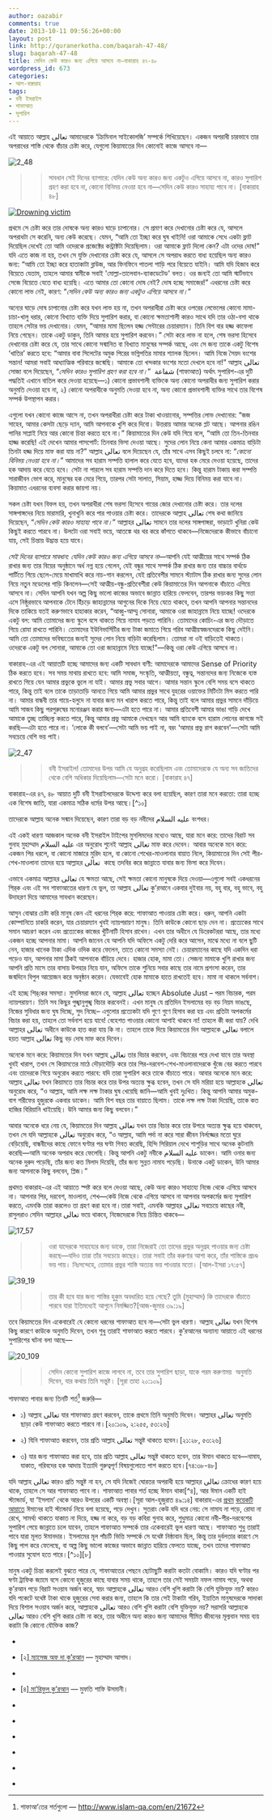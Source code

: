 ```yaml
---
author: oazabir
comments: true
date: 2013-10-11 09:56:26+00:00
layout: post
link: http://quranerkotha.com/baqarah-47-48/
slug: baqarah-47-48
title: সেদিন কেউ কারও জন্য এগিয়ে আসবে না—বাকারাহ ৪৭-৪৮
wordpress_id: 673
categories:
- আল-বাক্বারাহ
tags:
- বনী ইসরাইল
- শাফাআত
- সুপারিশ
---
```


এই আয়াতে আল্লাহ تعالى আমাদেরকে ‘ক্রিমিনাল সাইকোলজি’ সম্পর্কে শিখিয়েছেন। একজন অপরাধী চারভাবে তার অপরাধের শাস্তি থেকে বাঁচার চেষ্টা করে, যেগুলো কিয়ামাতের দিন কোনোই কাজে আসবে না—




![2_48](http://quranerkotha.com/wp-content/uploads/2013/10/2_48.png)





<blockquote>

> 
> সাবধান সেই দিনের ব্যাপারে: যেদিন কেউ অন্য কারও জন্য একটুও এগিয়ে আসবে না, কারও সুপারিশ গ্রহণ করা হবে না, কোনো বিনিময় নেওয়া হবে না—সেদিন কেউ কারও সাহায্য পাবে না। [বাকারাহ ৪৮]
> 
> 
</blockquote>


[![Drowning victim](http://quranerkotha.com/wp-content/uploads/2013/10/Drowning-victim.jpg)](http://quranerkotha.com/wp-content/uploads/2013/10/Drowning-victim.jpg)

প্রথমে সে চেষ্টা করে তার দোষকে অন্য কারও ঘাড়ে চাপানোর। সে প্রমাণ করে দেখানোর চেষ্টা করে যে, আসলে অপরাধটা সে করেনি, অন্য কেউ করেছে। যেমন, “আমি তো ইচ্ছা করে ঘুষ খাইনি! ওরা আমাকে সেধে একটা ফ্লাট দিয়েছিল দেখেই তো আমি ওদেরকে প্রজেক্টের কন্ট্রাক্টটা দিয়েছিলাম। ওরা আমাকে ফ্লাট দিলো কেন? এটা ওদের দোষ!” যদি এতে কাজ না হয়, তখন সে যুক্তি দেখানোর চেষ্টা করে যে, আসলে সে অপরাধ করতে বাধ্য হয়েছিল অন্য কারও জন্য: “আমি তো ইচ্ছা করে হাতাকাটা ব্লাউজ, আর ফিনফিনে পাতলা শাড়ি পরে বিয়েতে যাইনি। আমি যদি হিজাব করে বিয়েতে যেতাম, তাহলে আমার স্বামীকে সবাই 'মোল্লা-তালেবান-ব্যাকডেটেড' বলত। ওর জন্যই তো আমি স্মার্টভাবে সেজে বিয়েতে যেতে বাধ্য হয়েছি। এতে আমার তো কোনো দোষ নেই? দোষ হচ্ছে সমাজের!” এধরনের চেষ্টা করে কোনো লাভ নেই, কারণ: “_সেদিন কেউ অন্য কারও জন্য একটুও এগিয়ে আসবে না।_”<!-- more -->

অন্যের ঘাড়ে দোষ চাপানোর চেষ্টা করে যখন লাভ হয় না, তখন অপরাধীরা চেষ্টা করে ওপরের লেভেলের কোনো মামা-চাচা-খালু ধরার, কোনো বিখ্যাত ব্যক্তি দিয়ে সুপারিশ করার, বা কোনো ক্ষমতাশালী কারও সাথে যদি তার ওঠা-বসা থাকে তাহলে সেটার ভয় দেখানোর। যেমন, “আমার মামা ছিলেন হজ্জ সেন্টারের চেয়ারম্যান। তিনি বিশ বার হজ্জ কাফেলা নিয়ে গেছেন। তাকে একটু ডাকুন, তিনি আমার হয়ে সুপারিশ করবেন।” সেটা করে লাভ না হলে, শেষ ভরসা হিসেবে দেখানোর চেষ্টা করে যে, তার সাথে কোনো সন্মানিত বা বিখ্যাত মানুষের সম্পর্ক আছে, এবং সে জন্য তাকে একটু বিশেষ ‘খাতির’ করতে হবে: “আমার বাবা সিলেটের অমুক পিরের ভগ্নিপতির মামার শ্যালক ছিলেন। আমি নিজে সৈয়দ বংশের সন্তান! আমরা সবাই আধ্যাত্মিক পরিবারে জন্মেছি। আমাকে তো খন্দকার বংশের মতো দেখলে হবে না!” আল্লাহ تعالى সোজা বলে দিয়েছেন, “_সেদিন কারও সুপারিশ গ্রহণ করা হবে না।_”  شفاعة (শাফাআত) অর্থাৎ সুপারিশ-এর দুটি পদ্ধতিই এখানে বাতিল করে দেওয়া হয়েছে—১) কোনো প্রভাবশালী ব্যক্তিকে অন্য কোনো অপরাধীর জন্য সুপারিশ করার অনুমতি দেওয়া হবে না, ২) কোনো অপরাধীকে অনুমতি দেওয়া হবে না, অন্য কোনো প্রভাবশালী ব্যক্তির সাথে তার বিশেষ সম্পর্ক উপস্থাপন করার।

এগুলো যখন কোনো কাজে আসে না, তখন অপরাধীরা চেষ্টা করে টাকা খাওয়ানোর, সম্পত্তির লোভ দেখানোর: “জজ সাহেব, আমার কেসটা ছেড়ে দ্যান, আমি আপনাকে খুশি করে দিবো। উত্তরায় আমার অনেক প্লট আছে। আপনার রঙিন পানির সাপ্লাই নিয়ে আর কোনো চিন্তা করতে হবে না।” কিয়ামাতের দিন কেউ যদি গিয়ে বলে, “আমি তো তিন-তিনবার হাজ্জ করেছি! এই দেখেন আমার পাসপোর্ট: তিনবার ভিসা দেওয়া আছে। সুদের লোন নিয়ে কেনা আমার একমাত্র বাড়িটা তিনটা হজ্জ দিয়ে মাফ করা যায় না?” আল্লাহ تعالى বলে দিয়েছেন যে, তাঁর সাথে এসব কিছুই চলবে না: “_কোনো বিনিময় নেওয়া হবে না।_” আমাদের সব হারাম সম্পত্তি হালাল করে যেতে হবে, যাদের হক মেরে দেওয়া হয়েছে, তাদের হক আদায় করে যেতে হবে। সেটা না পারলে সব হারাম সম্পত্তি দান করে দিতে হবে। কিন্তু হারাম টাকায় করা সম্পত্তি সারাজীবন ভোগ করে, মানুষের হক মেরে গিয়ে, তারপর সেটা সালাত, সিয়াম, হাজ্জ দিয়ে বিনিময় করা যাবে না। কিয়ামাত এধরনের ব্যবসা করার জায়গা নয়।

সকল চেষ্টা যখন বিফল হয়, তখন অপরাধীরা শেষ ভরসা হিসেবে গায়ের জোর দেখানোর চেষ্টা করে। তার দলের সাঙ্গপাঙ্গদের নিয়ে মারামারি, খুনাখুনি করে পার পাওয়ার চেষ্টা করে। তাদেরকে আল্লাহ تعالى শেষ কথা জানিয়ে দিয়েছেন, “_সেদিন কেউ কারও সাহায্য পাবে না।_” আল্লাহর تعالى সামনে তার দলের সাঙ্গপাঙ্গরা, ভাড়াটে খুনিরা কেউ কিছুই করতে পারবে না। উলটো ওরা সবাই ভয়ে, আতঙ্কে থর থর করে কাঁপতে থাকবে—নিজেদেরকে কীভাবে বাঁচানো যায়, সেই চিন্তায় উদ্ভ্রান্ত হয়ে যাবে।

_সেই দিনের ব্যাপারে সাবধান: যেদিন কেউ কারও জন্য এগিয়ে আসবে না_—আপনি যেই আত্মীয়ের সাথে সম্পর্ক ঠিক রাখার জন্য তার বিয়ের অনুষ্ঠানে অর্ধ নগ্ন হয়ে গেলেন, যেই বন্ধুর সাথে সম্পর্ক ঠিক রাখার জন্য তার বাচ্চার বার্থডে পার্টিতে গিয়ে ছেলে-মেয়ে মাখামাখি করে নাচ-গান করলেন, যেই প্রতিবেশীর সামনে স্ট্যাটাস ঠিক রাখার জন্য সুদের লোন নিয়ে নতুন মডেলের গাড়ি কিনলেন—সেই আত্মীয়-বন্ধু-প্রতিবেশীরা কেউ কিয়ামাতের দিন আপনাকে বাঁচাতে এগিয়ে আসবে না। সেদিন আপনি যখন অল্প কিছু ভালো কাজের অভাবে জান্নাত হারিয়ে ফেলবেন, তারপর ভয়ংকর কিছু সত্তা এসে নিষ্ঠুরভাবে আপনাকে টেনে হিঁচড়ে জাহান্নামের আগুনের দিকে নিয়ে যেতে থাকবে, তখন আপনি আপনার সন্তানদের দিকে তাকিয়ে যতই করুণভাবে হাহাকার করেন, “আব্বু-আম্মু সোনারা, আমাকে ওরা জাহান্নামে নিয়ে যাচ্ছে! ওদেরকে একটু বল: আমি তোমাদের জন্য স্কুলে বসে থাকতে গিয়ে নামায পড়তে পারিনি। তোমাদের কোচিং-এর জন্য দৌড়াতে গিয়ে রোযা রাখতে পারিনি। তোমাদের ইউনিভার্সিটির জন্য টাকা জমাতে গিয়ে গরিব আত্মীয়স্বজনদেরকে কিছু দেইনি। আমি তো তোমাদের ভবিষ্যতের জন্যই সুদের লোন নিয়ে বাড়িটা করেছিলাম। তোমরা না ওই বাড়িতেই থাকতে। ওদেরকে একটু বল সোনারা, আমাকে তো ওরা জাহান্নামে নিয়ে যাচ্ছে!”—কিন্তু ওরা কেউ এগিয়ে আসবে না।

বাকারাহ-এর এই আয়াতটি হচ্ছে আমাদের জন্য একটি সাবধান বাণী: আমাদেরকে আমাদের Sense of Priority ঠিক করতে হবে। সব সময় মাথায় রাখতে হবে: আমি সমাজ, সংস্কৃতি, আত্মীয়তা, বন্ধুত্ব, সন্তানদের জন্য নিজেকে ব্যস্ত রাখতে গিয়ে যেন আমার প্রভুকে ভুলে না যাই। আমার প্রভু সবার আগে। আমার সন্তান স্কুলে বেশি সময় বসে থাকতে পারে, কিন্তু তাই বলে তাকে তাড়াতাড়ি আনতে গিয়ে আমি আমার প্রভুর সাথে যুহরের ওয়াক্তের মিটিংটা মিস করতে পারি না। আমার বান্ধবী তার গায়ে-হলুদে না যাবার জন্য মন খারাপ করতে পারে, কিন্তু তাই বলে আমার প্রভুর সামনে দাঁড়িয়ে আমি সাজব কিছু পরপুরুষের মনোরঞ্জন করার জন্য—এটা হতে পারে না। আমার প্রতিবেশী আমার ভাঙা গাড়ি দেখে আমাকে তুচ্ছ তাচ্ছিল্য করতে পারে, কিন্তু আমার প্রভু আমাকে দেখছেন আর আমি ব্যাংকে বসে হারাম লোনের কাগজে সই করছি—এটা হতে পারে না। ‘লোকে কী বলবে’—সেটা আমি ভয় পাই না, বরং ‘আমার প্রভু রাগ করবেন’—সেটা আমি সবচেয়ে বেশি ভয় পাই।


![2_47](http://quranerkotha.com/wp-content/uploads/2013/10/2_47.png)





<blockquote>

> 
> বনী ইসরাইল! তোমাদের উপর আমি যে অনুগ্রহ করেছিলাম এবং তোমাদেরকে যে অন্য সব জাতিদের থেকে বেশি অধিকার দিয়েছিলাম—সেটা মনে করো। [বাকারাহ ৪৭]
> 
> 
</blockquote>




বাকারাহ-এর ৪৭, ৪৮ আয়াত দুটি বনী ইসরাইলদেরকে উদ্দেশ্য করে বলা হয়েছিল, কারণ তারা মনে করতো: তারা হচ্ছে এক বিশেষ জাতি, যারা একমাত্র সঠিক ধর্মের উপর আছে।[^১০]




তাদেরকে আল্লাহ অনেক সন্মান দিয়েছেন, কারণ তারা বড় বড় নবীদের عليه السلام বংশধর।
[^^৬]: এছাড়াও তাদের জন্য আল্লাহ تعالى মহাবিশ্ব পরিচালনার স্বাভাবিক নিয়ম ভেঙে, এমন সব অসাধারণ অলৌকিক ঘটনা ঘটিয়েছেন, যেটা তিনি এর আগে হাতেগোনা কয়েকবার মাত্র করেছেন। শুধু তাই না, তারা মনে করত: তারা যতই কুকর্ম করুক, তাদের নবীদের عليه السلام উসিলায় ঠিকই তারা কিয়ামাতের দিন পার পেয়ে যাবে—হাজার হলেও মুসা عليه السلام আছেন না? খোদ আল্লাহর تعالى সাথে কথা বলেছেন এমন একজন নবী! তার মতো এতো বড় নবী عليه السلام  সুপারিশ করলে তাদের জান্নাতে যাওয়া আর ঠেকায় কে?[^৬]


এই একই ধারণা আজকাল অনেক বনী ইসরাইল টাইপের মুসলিমদের মধ্যেও আছে, যারা মনে করে: তাদের বিরাট সব গুনাহ মুহাম্মাদ عليه السلام এর অনুরোধ শুনেই আল্লাহ تعالى মাফ করে দেবেন। আবার অনেকে মনে করে: একজন পির ধরলে, বা কোনো মাজারে মুরিদ হলে, বা কোনো শেখের-মাওলানার বায়াত নিলে, কিয়ামাতের দিন সেই পীর-শেখ-মাওলানা তাদের হয়ে আল্লাহর تعالى  কাছে তদবির করে জান্নাতে যাবার জন্য ভিসা করে দিবেন।

এভাবে একমাত্র আল্লাহর تعالى যে ক্ষমতা আছে, সেই ক্ষমতা কোনো মানুষকে দিয়ে দেওয়া—এগুলো সবই একধরনের শির্‌ক এবং এই সব শাফাআতের ধারণা যে ভুল, তা আল্লাহ تعالى কু’রআনে একবার দুইবার নয়, বহু বার, বহু ভাবে, বহু উদাহরণ দিয়ে আমাদের সাবধান করেছেন।


আসুন বোঝার চেষ্টা করি মানুষ কেন এই ধরনের শির্‌ক করে: শাফাআত পাওয়ার চেষ্টা করে। ধরুন, আপনি একটা কোম্পানিতে চাকরি করেন, যার চেয়ারম্যান খুবই ন্যায়পরায়ণ মানুষ। তিনি কাউকে কোনো ছাড় দেন না। প্রত্যেকের সাথে সমান আচরণ করেন এবং প্রত্যেকের কাজের খুঁটিনাটি হিসাব রাখেন। এখন তার অধীনে যে ডিরেকটররা আছে, তার মধ্যে একজন হচ্ছে আপনার মামা। আপনি জানেন যে আপনি যদি অফিসে একটু দেরি করে আসেন, মাঝে মধ্যে না বলে ছুটি নেন, হাজার খানেক টাকা এদিক ওদিক করে ফেলেন, তাতে কোনো সমস্যা নেই। চেয়ারম্যানের কাছে যদি একদিন ধরা পড়েও যান, আপনার মামা ঠিকই আপনাকে বাঁচিয়ে দেবে। হাজার হোক, মামা তো। সেজন্য মামাকে খুশি রাখার জন্য আপনি প্রতি মাসে তার বাসায় উপহার নিয়ে যান, অফিসে তাকে শুনিয়ে সবার কাছে তার নামে প্রশংসা করেন, তার জন্মদিনে বিপুল আয়োজন করে অনুষ্ঠান করেন। যেভাবেই হোক মামাকে হাতে রাখতেই হবে। মামা না থাকলে সর্বনাশ।




এই হচ্ছে শির্‌কের সমস্যা। মুসলিমরা জানে যে, আল্লাহ تعالى হচ্ছেন Absolute Just – পরম বিচারক, পরম ন্যায়পরায়ণ। তিনি সব কিছুর পুঙ্খানুপুঙ্খ বিচার করবেনই। এখন মানুষ যে প্রতিদিন ইসলামের বড় বড় নিয়ম ভাঙছে, নিজের সুবিধার জন্য ঘুষ দিচ্ছে, সুদ নিচ্ছে– এগুলোর প্রত্যেকটা যদি গুণে গুণে হিসাব করা হয় এবং প্রতিটা অপকর্মের বিচার করা হয়, তাহলে তো সর্বনাশ হয়ে যাবে! বেহেশত পাওয়ার কোনো আশাই থাকবে না! তাহলে কী করা যায়? দেখি আল্লাহর تعالى অধীনে কাউকে হাত করা যায় কি না। তাহলে তাকে দিয়ে কিয়ামতের দিন আল্লাহকে تعالى বলালে হয়ত আল্লাহ تعالى কিছু বড় দোষ মাফ করে দিবেন।




অনেকে মনে করে: কিয়ামতের দিন যখন আল্লাহ تعالى তার বিচার করবেন, এবং বিচারের পরে দেখা যাবে তার অবস্থা খুবই খারাপ, তখন সে কিয়ামতের মাঠে দৌড়াদৌড়ি করে তার পির-দরবেশ-শেখ-মাওলানাদেরকে খুঁজে বের করতে পারবে এবং তাদেরকে গিয়ে অনুরোধ করতে পারবে: যদি তারা সুপারিশ করে তাকে বাঁচাতে পারে। আবার অনেকে মনে করে: আল্লাহ تعالى যখন কিয়ামতে তার বিচার করে তার উপর অত্যন্ত ক্ষুব্ধ হবেন, তখন সে যদি মরিয়া হয়ে আল্লাহকে تعالى অনুরোধ করে, “ও আল্লাহ, আমি লক্ষ লক্ষ টাকার ঘুষ খেয়েছি জানি—আমি খুবই দুঃখিত। কিন্তু আপনি আমার অমুক-বাগ শরীফের হুজুরকে একবার ডাকেন। আমি বিশ বছর তার বায়াতে ছিলাম। তাকে লক্ষ লক্ষ টাকা দিয়েছি, তাকে কত হাজির বিরিয়ানি খাইয়েছি। উনি আমার জন্য কিছু বলবেন।”




আবার অনেকে ধরে নেয় যে, কিয়ামতের দিন আল্লাহ تعالى যখন তার বিচার করে তার উপরে অত্যন্ত ক্ষুব্ধ হয়ে থাকবেন, তখন সে যদি আল্লাহকে تعالى অনুরোধ করে, “ও আল্লাহ, আমি পর্দা না করে সারা জীবন নির্লজ্জের মতো ঘুরে বেড়িয়েছি, বান্ধবীদের কাছে ফোনে ঘণ্টার পর ঘণ্টা গিবত করেছি, হিন্দি সিরিয়াল দেখে শাশুড়ির সাথে অনেক কুটনামি করেছি—আমি অনেক অপরাধ করে ফেলেছি। কিন্তু আপনি একটু নবীকে عليه السلام ডাকেন। আমি ওনার জন্য অনেক দুরুদ পড়েছি, তাঁর জন্য কত মিলাদ দিয়েছি, তাঁর জন্য সুন্নত নামায পড়েছি। উনাকে একটু ডাকেন, উনি আমার জন্য আপনাকে কিছু বলবেন, প্লিজ।”




প্রথমত বাকারাহ-এর এই আয়াতে স্পষ্ট করে বলে দেওয়া আছে, কেউ অন্য কারও সাহায্যে নিজে থেকে এগিয়ে আসবে না। আপনার পির, দরবেশ, মাওলানা, শেখ—কেউ নিজে থেকে এগিয়ে আসবে না আপনার অপকর্মের জন্য সুপারিশ করতে, এমনকি তারা করলেও তা গ্রহণ করা হবে না।তারা সবাই, এমনকি আল্লাহর تعالى সবচেয়ে কাছের নবী, রাসুলরাও সেদিন আল্লাহর تعالى ভয়ে থাকবে, নিজেদেরকে নিয়ে চিন্তিত থাকবে—




![17_57](http://quranerkotha.com/wp-content/uploads/2013/10/17_57.png)





<blockquote>

> 
> ওরা যাদেরকে সাহায্যের জন্য ডাকে, তারা নিজেরাই তো তাদের প্রভুর অনুগ্রহ পাওয়ার জন্য চেষ্টা করছে—যদিও তারা তাঁর সবচেয়ে কাছের। তারা সবাই তাঁর করুণার আশা করে, তাঁর শাস্তিকে প্রচণ্ড ভয় পায়। নিঃসন্দেহে, তোমার প্রভুর শাস্তি অত্যন্ত ভয় পাওয়ার মতো। [আল-ইসরা ১৭:৫৭]
> 
> 
</blockquote>




![39_19](http://quranerkotha.com/wp-content/uploads/2013/10/39_19.png)





<blockquote>

> 
> তার কী হবে যার জন্য শাস্তির হুকুম অবধারিত হয়ে গেছে? তুমি (মুহাম্মাদ) কি তাদেরকে বাঁচাতে পারবে যারা ইতিমধ্যেই আগুনে নিমজ্জিত?[আজ-জুমার ৩৯:১৯]
> 
> 
</blockquote>


তবে কিয়ামতের দিন একেবারেই যে কোনো ধরনের শাফাআত হবে না—সেটা ভুল ধারণা। আল্লাহ تعالى যখন বিশেষ কিছু কারণে কাউকে অনুমতি দিবেন, তখন শুধু তারাই শাফাআত করতে পারবে। কু’রআনের অন্যান্য আয়াতে এই ধরনের সুপারিশের ঘটনা বলা আছে—


![20_109](http://quranerkotha.com/wp-content/uploads/2013/10/20_109.png)





<blockquote>

> 
> সেদিন কোনো সুপারিশ কাজে লাগবে না, তবে তার সুপারিশ ছাড়া, যাকে পরম করুণাময়  অনুমতি দিবেন, যার কথায় তিনি সন্তুষ্ট। [সূরা তাহা ২০:১০৯]
> 
> 
</blockquote>




শাফাআত পাবার জন্য তিনটি শর্ত[^২৬৫] জরুরি—






	
  * ১) আল্লাহ تعالى যার শাফাআত গ্রহণ করবেন, তাকে প্রথমে তিনি অনুমতি দিবেন। আল্লাহর تعالى অনুমতি ছাড়া কেউ শাফাআত করতে পারবে না।[২০:১০৯, ২:২৫৫, ৫৩:২৬]

	
  * ২) যিনি শাফাআত করবেন, তার প্রতি আল্লাহ تعالى সন্তুষ্ট থাকতে হবেন।[২১:২৮, ৫৩:২৬]

	
  * ৩) যার জন্য শাফাআত করা হবে, তার প্রতি আল্লাহ تعالى সন্তুষ্ট থাকতে হবেন, তার ঈমান থাকতে হবে—নামায, যাকাত, গরিবদের হক আদায় ইত্যাদি গুরুত্বপূর্ণ বিষয়গুলোতে পাশ করতে হবে।[৭৪:৩৮-৪৮]




যদি আল্লাহ تعالى কারও প্রতি সন্তুষ্ট না হন, সে যদি নিজেই ঘোরতর অপরাধী হয়ে আল্লাহর تعالى ক্রোধের কারণ হয়ে থাকে, তাহলে সে আর শাফাআত পাবে না। শাফাআত পাবার শর্ত হচ্ছে ঈমান থাকা[^৪], আর ঈমান একটি হাই স্ট্যান্ডার্ড, যা ‘ইসলাম’ থেকে আরও উপরের একটি অবস্থা।[সূরা আল-হুজুরাত ৪৯:১৪] বাকারাহ-এর [প্রথম](http://quranerkotha.com/baqarah-1-2/) [কয়েকটি](http://quranerkotha.com/baqarah-3/) [আয়াতে](http://quranerkotha.com/baqarah-4/) ঈমানের হাই স্ট্যান্ডার্ড নিয়ে বলা হয়েছে, পড়ে দেখুন। সুতরাং কেউ যদি ধরে নেয়: সে নামায না পড়ে, রোযা না রেখে, সামর্থ্য থাকতে যাকাত না দিয়ে, হজ্জ না করে, বড় বড় কবিরা গুনাহ করে, শুধুমাত্র কোনো নবী-পীর-দরবেশের সুপারিশ পেয়ে জান্নাতে চলে যাবেন, তাহলে শাফাআত সম্পর্কে তার একেবারেই ভুল ধারণা আছে। শাফাআত শুধু তারাই পাবে যারা মূলত ঈমানদার। ইসলামের মূল পাঁচটি ভিত্তি সম্পর্কে সে যথেষ্ট নিষ্ঠাবান ছিল, কিন্তু তার দুর্বলতার কারণে সে কিছু পাপ করে ফেলেছে, বা অল্প কিছু ভালো কাজের অভাবে জান্নাত হারিয়ে ফেলতে যাচ্ছে, তখন তাদের শাফাআত পাওয়ার সুযোগ হতে পারে।[^১০][৮]




মানুষ একটু চিন্তা করলেই বুঝতে পারে যে, শাফাআতের পেছনে ছোটাছুটি করাটা কতটা বোকামি। কারও যদি ঘণ্টার পর ঘণ্টা ট্রাফিক জ্যামে বসে কোনো হুজুরের কাছে যাবার সময় থাকে, তাহলে তার সেই সময়টা নফল নামায পড়ে, অথবা কু’রআন পড়ে বিরাট সওয়াব অর্জন করে, স্বয়ং আল্লাহকে تعالى আরও বেশি খুশি করাটা কি বেশি যুক্তিযুক্ত নয়? কারও যদি পকেটে যথেষ্ট টাকা থাকে হুজুরের সেবা করার জন্য, তাহলে কি তার সেই টাকাটা গরিব, ইয়াতিম মানুষদেরকে সাদাকা দিয়ে বিশাল সওয়াব অর্জন করে, আল্লাহকে تعالى আরও বেশি খুশি করাটা বেশি যুক্তিযুক্ত নয়? সরাসরি আল্লাহকে تعالى আরও বেশি খুশি করার চেষ্টা না করে, তার অধীনে অন্য কারও জন্য আমাদের সীমিত জীবনের মূল্যবান সময় ব্যয় করাটা কি কোনো যৌক্তিক কাজ?






	
  * 
[^১]: নওমান আলি খানের[ সূরা বাকারাহ](http://www.nakcollection.com/surah-baqarah.html) এর উপর লেকচার।

	
  * [২][ ম্যাসেজ অফ দা কু’রআন](http://www.usc.edu/schools/college/crcc/private/cmje/religious_text/The_Message_of_The_Quran__by_Muhammad_Asad.pdf) — মুহাম্মাদ আসাদ।

	
  * 
[^৩]: [তাফহিমুল কু’রআন](http://www.tafheem.net/tafheem.html) — মাওলানা মাওদুদি।

	
  * [৪][ মা’রিফুল কু’রআন](http://www.kalamullah.com/maariful-quran.html) — মুফতি শাফি উসমানী।

	
  * 
[^৫]: মুহাম্মাদ মোহার আলি —[ A Word for Word Meaning of The Quran](http://www.kalamullah.com/word-for-word-meaning-of-quran.html)

	
  * 
[^৬]: সৈয়দ কুতব —[ In the Shade of the Quran](http://www.kalamullah.com/shade-of-the-quran.html)

	
  * 
[^৭]: [তাদাব্বুরে কু'রআন](http://www.tadabbur-i-quran.org/) - আমিন আহসান ইসলাহি।

	
  * 
[^৯]: [বায়ান আল কু’রআন](http://www.quranwebsite.com/read/biyan_ul_quran_english_pdf.html) — ডঃ ইসরার আহমেদ।

	
  * 
[^২৬৫]: শাফাআ’তের শর্তগুলো — http://www.islam-qa.com/en/21672

	
  * 
[^২৬৬]: ইয়াসির কাজির শাফাআতের উপর লেকচার— [http://www.youtube.com/watch?v=X5OQ8HSchYE](http://www.youtube.com/watch?v=X5OQ8HSchYE)


